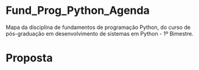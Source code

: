 # Fund_Prog_Python_Agenda
Mapa da disciplina de fundamentos de programação Python, do curso de pós-graduação em desenvolvimento de sistemas em Python - 1º Bimestre.

<H1>Proposta</H1>
